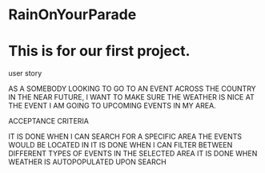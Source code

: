 # RainOnYourParade

This is for our first project. 
=======


user story

AS A SOMEBODY LOOKING TO GO TO AN EVENT ACROSS THE COUNTRY IN THE NEAR FUTURE, I WANT TO MAKE SURE THE WEATHER IS NICE AT THE EVENT I AM GOING TO UPCOMING EVENTS IN MY AREA.

ACCEPTANCE CRITERIA

IT IS DONE WHEN I CAN SEARCH FOR A SPECIFIC AREA THE EVENTS WOULD BE LOCATED IN
IT IS DONE WHEN I CAN FILTER BETWEEN DIFFERENT TYPES OF EVENTS IN THE SELECTED AREA
IT IS DONE WHEN WEATHER IS AUTOPOPULATED UPON SEARCH

